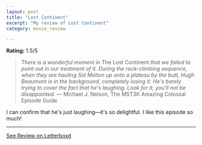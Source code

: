 ```yaml
---
layout: post
title: "Lost Continent"
excerpt: "My review of Lost Continent"
category: movie_review

---
```


**Rating:** 1.5/5

<blockquote><i>There is a wonderful moment in</i> The Lost Continent <i>that we failed to point out in our treatment of it. During the rock-climbing sequence, when they are hauling Sid Melton up onto a plateau by the butt, Hugh Beaumont is in the background, completely losing it. He's barely trying to cover the fact that he's laughing. Look for it; you'll not be disappointed.</i> — Michael J. Nelson, The MST3K Amazing Colossal Episode Guide</blockquote>
I can confirm that he's just laughing—it's so delightful. I like this episode so much!

<hr>

[See Review on Letterboxd](https://boxd.it/96u6qZ)
